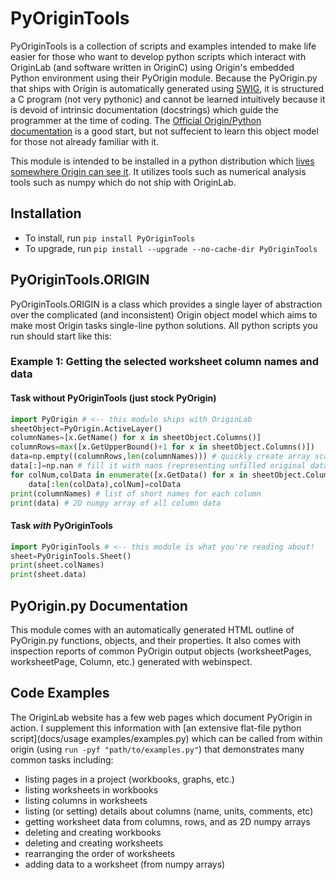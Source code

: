 # PyOriginTools
PyOriginTools is a collection of scripts and examples intended to make life easier for those who want to develop python scripts which interact with OriginLab (and software written in OriginC) using Origin's embedded Python environment using their PyOrigin module. Because the PyOrigin.py that ships with Origin is automatically generated using [SWIG](http://www.swig.org/Doc1.3/Python.html), it is structured a C program (not very pythonic) and cannot be learned intuitively because it is devoid of intrinsic documentation (docstrings) which guide the programmer at the time of coding. The [Official Origin/Python documentation](http://www.originlab.com/doc/python/PyOrigin) is a good start, but not suffecient to learn this object model for those not already familiar with it. 

This module is intended to be installed in a python distribution which [lives somewhere Origin can see it](http://www.originlab.com/doc/LabTalk/guide/work-with-python#A_Note_to_Use_Python_Extensions). It utilizes tools such as numerical analysis tools such as numpy which do not ship with OriginLab.

## Installation
* To install, run ```pip install PyOriginTools```
* To upgrade, run ```pip install --upgrade --no-cache-dir PyOriginTools```

## PyOriginTools.ORIGIN
PyOriginTools.ORIGIN is a class which provides a single layer of abstraction over the complicated (and inconsistent) Origin object model which aims to make most Origin tasks single-line python solutions. All python scripts you run should start like this:

### Example 1: Getting the selected worksheet column names and data

#### Task without PyOriginTools (just stock PyOrigin)
```python
import PyOrigin # <-- this module ships with OriginLab
sheetObject=PyOrigin.ActiveLayer()
columnNames=[x.GetName() for x in sheetObject.Columns()]
columnRows=max([x.GetUpperBound()+1 for x in sheetObject.Columns()])
data=np.empty((columnRows,len(columnNames))) # quickly create array scaffold
data[:]=np.nan # fill it with nans (representing unfilled original data)
for colNum,colData in enumerate([x.GetData() for x in sheetObject.Columns()]):
    data[:len(colData),colNum]=colData
print(columnNames) # list of short names for each column
print(data) # 2D numpy array of all column data
```
####  Task _with_ PyOriginTools
```python
import PyOriginTools # <-- this module is what you're reading about!
sheet=PyOriginTools.Sheet()
print(sheet.colNames)
print(sheet.data)
```

## PyOrigin.py Documentation
This module comes with an automatically generated HTML outline of PyOrigin.py functions, objects, and their properties. It also comes with inspection reports of common PyOrigin output objects (worksheetPages, worksheetPage, Column, etc.) generated with webinspect.

## Code Examples
The OriginLab website has a few web pages which document PyOrigin in action. I supplement this information with [an extensive flat-file python script](docs/usage examples/examples.py) which can be called from within origin (using `run -pyf "path/to/examples.py"`) that demonstrates many common tasks including:
* listing pages in a project (workbooks, graphs, etc.)
* listing worksheets in workbooks
* listing columns in worksheets
* listing (or setting) details about columns (name, units, comments, etc)
* getting worksheet data from columns, rows, and as 2D numpy arrays
* deleting and creating workbooks
* deleting and creating worksheets
* rearranging the order of worksheets
* adding data to a worksheet (from numpy arrays)

